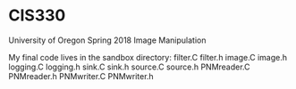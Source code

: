 # CIS330
University of Oregon Spring 2018 Image Manipulation


My final code lives in the sandbox directory: filter.C filter.h image.C image.h logging.C logging.h sink.C sink.h source.C source.h PNMreader.C PNMreader.h PNMwriter.C PNMwriter.h
